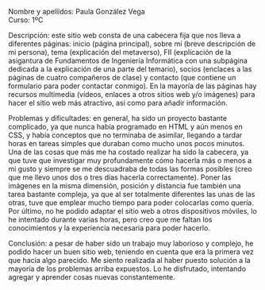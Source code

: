 Nombre y apellidos: Paula González Vega  
Curso: 1ºC

Descripción: este sitio web consta de una cabecera fija que nos lleva a diferentes páginas: inicio (página principal), sobre mí (breve descripción de mi persona), tema (explicación del metaverso), FII (explicación de la asigantura de Fundamentos de Ingeniería Informática con una subpágina dedicada a la explicación de una parte del temario), socios (enclaces a las páginas de cuatro compañeros de clase) y contacto (que contiene un formulario para poder contactar conmigo). En la mayoría de las páginas hay recursos multimedia (vídeos, enlaces a otros sitios web y/o imágenes) para hacer el sitio web más atractivo, así como para añadir información. 

Problemas y dificultades: en general, ha sido un proyecto bastante complicado, ya que nunca había programado en HTML y aún menos en CSS, y había conceptos que no terminaba de asimilar, llegando a tardar horas en tareas simples que duraban como mucho unos pocos minutos. Una de las cosas que más me ha costado realizar ha sido la cabecera, ya que tuve que investigar muy profundamente cómo hacerla más o menos a mi gusto y siempre se me descuadraba de todas las formas posibles (creo que me llevo unos dos o tres días hacerla correctamente). Poner las imágenes en la misma dimensión, posición y distancia fue también una tarea bastante compleja, ya que al ser totalmente diferentes las unas de las otras, tuve que emplear mucho tiempo para poder colocarlas como quería. Por último, no he podido adaptar el sitio web a otros dispositivos móviles, lo he intentado durante varias horas, pero creo que me faltan los conocimientos y la experiencia necesaria para poder hacerlo.

Conclusión: a pesar de haber sido un trabajo muy laborioso y complejo, he podido hacer un buen sitio web, teniendo en cuenta que era la primera vez que hacía algo parecido. Me siento realizada al haber puesto solución a la mayoría de los problemas arriba expuestos. Lo he disfrutado, intentando agregar y aprender cosas nuevas constantemente.
